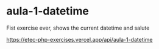 # aula-1-datetime
Fist exercise ever, shows the current datetime and salute

https://etec-php-exercises.vercel.app/api/aula-1-datetime
